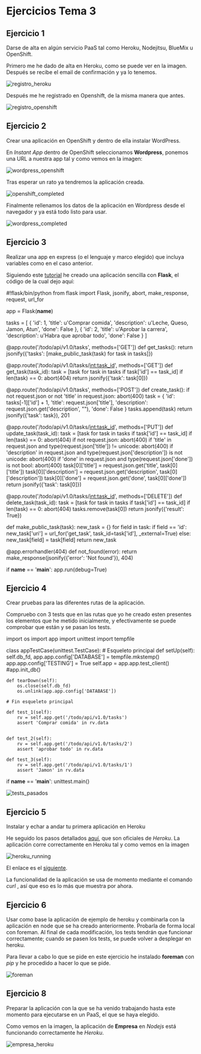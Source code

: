 # Ejercicios Tema 3
  
## Ejercicio 1

Darse de alta en algún servicio PaaS tal como Heroku, Nodejitsu, BlueMix u OpenShift.

Primero me he dado de alta en Heroku, como se puede ver en la imagen. Después se recibe el email de confirmación y ya lo tenemos.

![registro_heroku](http://i.imgur.com/rtke3pW.png)

Después me he registrado en Openshift, de la misma manera que antes.

![registro_openshift](http://i.imgur.com/1uLGDyL.png)


## Ejercicio 2

Crear una aplicación en OpenShift y dentro de ella instalar WordPress.

En *Instant App* dentro de OpenShift seleccionamos **Wordpress**, ponemos una URL a nuestra app tal y como vemos en la imagen:

![wordpress_openshift](http://i.imgur.com/lePwfOg.png)

Tras esperar un rato ya tendremos la aplicación creada.

![openshift_completed](http://i.imgur.com/TKT28lK.png)

Finalmente rellenamos los datos de la aplicación en Wordpress desde el navegador y ya está todo listo para usar.

![wordpress_completed](http://i.imgur.com/UEWX37a.png)

## Ejercicio 3

Realizar una app en express (o el lenguaje y marco elegido) que incluya variables como en el caso anterior.

Siguiendo este [tutorial](http://blog.miguelgrinberg.com/post/designing-a-restful-api-with-python-and-flask) he creado una aplicación sencilla con **Flask**, el código de la cual dejo aquí:

#!flask/bin/python
from flask import Flask, jsonify, abort, make_response, request, url_for

app = Flask(__name__)

tasks = [
    {
        'id': 1,
        'title': u'Comprar comida',
        'description': u'Leche, Queso, Jamon, Atun', 
        'done': False
    },
    {
        'id': 2,
        'title': u'Aprobar la carrera',
        'description': u'Habra que aprobar todo', 
        'done': False
    }
]

@app.route('/todo/api/v1.0/tasks', methods=['GET'])
def get_tasks():
    return jsonify({'tasks': [make_public_task(task) for task in tasks]})

@app.route('/todo/api/v1.0/tasks/<int:task_id>', methods=['GET'])
def get_task(task_id):
    task = [task for task in tasks if task['id'] == task_id]
    if len(task) == 0:
        abort(404)
    return jsonify({'task': task[0]})

@app.route('/todo/api/v1.0/tasks', methods=['POST'])
def create_task():
    if not request.json or not 'title' in request.json:
        abort(400)
    task = {
        'id': tasks[-1]['id'] + 1,
        'title': request.json['title'],
        'description': request.json.get('description', ""),
        'done': False
    }
    tasks.append(task)
    return jsonify({'task': task}), 201

@app.route('/todo/api/v1.0/tasks/<int:task_id>', methods=['PUT'])
def update_task(task_id):
    task = [task for task in tasks if task['id'] == task_id]
    if len(task) == 0:
        abort(404)
    if not request.json:
        abort(400)
    if 'title' in request.json and type(request.json['title']) != unicode:
        abort(400)
    if 'description' in request.json and type(request.json['description']) is not unicode:
        abort(400)
    if 'done' in request.json and type(request.json['done']) is not bool:
        abort(400)
    task[0]['title'] = request.json.get('title', task[0]['title'])
    task[0]['description'] = request.json.get('description', task[0]['description'])
    task[0]['done'] = request.json.get('done', task[0]['done'])
    return jsonify({'task': task[0]})

@app.route('/todo/api/v1.0/tasks/<int:task_id>', methods=['DELETE'])
def delete_task(task_id):
    task = [task for task in tasks if task['id'] == task_id]
    if len(task) == 0:
        abort(404)
    tasks.remove(task[0])
    return jsonify({'result': True})

def make_public_task(task):
    new_task = {}
    for field in task:
        if field == 'id':
            new_task['uri'] = url_for('get_task', task_id=task['id'], _external=True)
        else:
            new_task[field] = task[field]
    return new_task

@app.errorhandler(404)
def not_found(error):
    return make_response(jsonify({'error': 'Not found'}), 404)

if __name__ == '__main__':
    app.run(debug=True)


## Ejercicio 4

Crear pruebas para las diferentes rutas de la aplicación.

Compruebo con 3 tests que en las rutas que yo he creado esten presentes los elementos que he metido inicialmente, y efectivamente se puede comprobar que están y se pasan los tests.

import os
import app
import unittest
import tempfile

class appTestCase(unittest.TestCase):
    # Esqueleto principal
    def setUp(self):
        self.db_fd, app.app.config['DATABASE'] = tempfile.mkstemp()
        app.app.config['TESTING'] = True
        self.app = app.app.test_client()
        #app.init_db()

    def tearDown(self):
        os.close(self.db_fd)
        os.unlink(app.app.config['DATABASE'])

    # Fin esqueleto principal

    def test_1(self):
        rv = self.app.get('/todo/api/v1.0/tasks')
        assert 'Comprar comida' in rv.data


    def test_2(self):
        rv = self.app.get('/todo/api/v1.0/tasks/2')
        assert 'aprobar todo' in rv.data

    def test_3(self):
        rv = self.app.get('/todo/api/v1.0/tasks/1')
        assert 'Jamon' in rv.data



if __name__ == '__main__':
    unittest.main()


![tests_pasados](http://i.imgur.com/aEZ7hmX.png)


## Ejercicio 5

Instalar y echar a andar tu primera aplicación en Heroku

He seguido los pasos detallados [aquí](https://devcenter.heroku.com/articles/getting-started-with-python#introduction), que son oficiales de *Heroku*.
La aplicación corre correctamente en Heroku tal y como vemos en la imagen

![heroku_running](http://i.imgur.com/zsmYQix.png)

El enlace es el [siguiente](https://warm-waters-6105.herokuapp.com/todo/api/v1.0/tasks).

La funcionalidad de la aplicación se usa de momento mediante el comando *curl* , así que eso es lo más que muestra por ahora.

## Ejercicio 6 

Usar como base la aplicación de ejemplo de heroku y combinarla con la aplicación en node que se ha creado anteriormente. Probarla de forma local con foreman. Al final de cada modificación, los tests tendrán que funcionar correctamente; cuando se pasen los tests, se puede volver a desplegar en heroku.

Para llevar a cabo lo que se pide en este ejercicio he instalado **foreman** con *pip* y he procedido a hacer lo que se pide.

![foreman](http://i.imgur.com/fevqfjs.png)


## Ejercicio 8

Preparar la aplicación con la que se ha venido trabajando hasta este momento para ejecutarse en un PaaS, el que se haya elegido.

Como vemos en la imagen, la aplicación de **Empresa** en *Nodejs* está funcionando correctamente he *Heroku*.

![empresa_heroku](http://i.imgur.com/Kkq9wlE.png)
